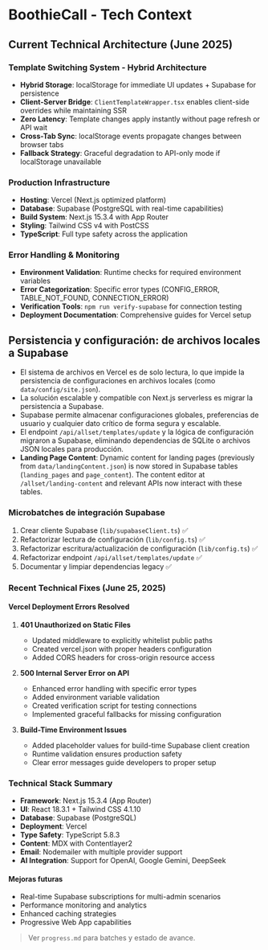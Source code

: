 # BoothieCall - Tech Context

## Current Technical Architecture (June 2025)

### Template Switching System - Hybrid Architecture

- **Hybrid Storage**: localStorage for immediate UI updates + Supabase for persistence
- **Client-Server Bridge**: `ClientTemplateWrapper.tsx` enables client-side overrides while maintaining SSR
- **Zero Latency**: Template changes apply instantly without page refresh or API wait
- **Cross-Tab Sync**: localStorage events propagate changes between browser tabs
- **Fallback Strategy**: Graceful degradation to API-only mode if localStorage unavailable

### Production Infrastructure

- **Hosting**: Vercel (Next.js optimized platform)
- **Database**: Supabase (PostgreSQL with real-time capabilities)
- **Build System**: Next.js 15.3.4 with App Router
- **Styling**: Tailwind CSS v4 with PostCSS
- **TypeScript**: Full type safety across the application

### Error Handling & Monitoring

- **Environment Validation**: Runtime checks for required environment variables
- **Error Categorization**: Specific error types (CONFIG_ERROR, TABLE_NOT_FOUND, CONNECTION_ERROR)
- **Verification Tools**: `npm run verify-supabase` for connection testing
- **Deployment Documentation**: Comprehensive guides for Vercel setup

## Persistencia y configuración: de archivos locales a Supabase

- El sistema de archivos en Vercel es de solo lectura, lo que impide la persistencia de configuraciones en archivos locales (como `data/config/site.json`).
- La solución escalable y compatible con Next.js serverless es migrar la persistencia a Supabase.
- Supabase permite almacenar configuraciones globales, preferencias de usuario y cualquier dato crítico de forma segura y escalable.
- El endpoint `/api/allset/templates/update` y la lógica de configuración migraron a Supabase, eliminando dependencias de SQLite o archivos JSON locales para producción.
- **Landing Page Content**: Dynamic content for landing pages (previously from `data/landingContent.json`) is now stored in Supabase tables (`landing_pages` and `page_content`). The content editor at `/allset/landing-content` and relevant APIs now interact with these tables.

### Microbatches de integración Supabase

1. Crear cliente Supabase (`lib/supabaseClient.ts`) ✅
2. Refactorizar lectura de configuración (`lib/config.ts`) ✅
3. Refactorizar escritura/actualización de configuración (`lib/config.ts`) ✅
4. Refactorizar endpoint `/api/allset/templates/update` ✅
5. Documentar y limpiar dependencias legacy ✅

### Recent Technical Fixes (June 25, 2025)

#### Vercel Deployment Errors Resolved

1. **401 Unauthorized on Static Files**
   - Updated middleware to explicitly whitelist public paths
   - Created vercel.json with proper headers configuration
   - Added CORS headers for cross-origin resource access

2. **500 Internal Server Error on API**
   - Enhanced error handling with specific error types
   - Added environment variable validation
   - Created verification script for testing connections
   - Implemented graceful fallbacks for missing configuration

3. **Build-Time Environment Issues**
   - Added placeholder values for build-time Supabase client creation
   - Runtime validation ensures production safety
   - Clear error messages guide developers to proper setup

### Technical Stack Summary

- **Framework**: Next.js 15.3.4 (App Router)
- **UI**: React 18.3.1 + Tailwind CSS 4.1.10
- **Database**: Supabase (PostgreSQL)
- **Deployment**: Vercel
- **Type Safety**: TypeScript 5.8.3
- **Content**: MDX with Contentlayer2
- **Email**: Nodemailer with multiple provider support
- **AI Integration**: Support for OpenAI, Google Gemini, DeepSeek

#### Mejoras futuras

- Real-time Supabase subscriptions for multi-admin scenarios
- Performance monitoring and analytics
- Enhanced caching strategies
- Progressive Web App capabilities

> Ver `progress.md` para batches y estado de avance.
